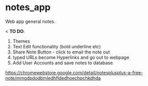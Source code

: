 # notes_app
Web app general notes.

< **TO DO**:
1. Themes 
2. Text Edit functionality (bold underline etc)
3. Share Note Button - click to email the note out
4. typed URLs become Hyperlinks and go out to webpage
5. Add User Accounts and save notes to database


https://chromewebstore.google.com/detail/notesplusplus-a-free-note/mmgdpdodbmledhfldedhoechpchkdhda
